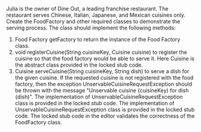 Julia is the owner of Dine Out, a leading franchise restaurant. The restaurant serves Chinese, Italian, Japanese, and Mexican cuisines only. Create the FoodFactory and other required classes to demonstrate the serving process. The class should implement the following methods: 
1. Food Factory getFactory to return the instance of the Food Factory class. 
2. void registerCuisine(String cuisineKey, Cuisine cuisine) to register the cuisine so that the food factory would be able to serve it. Here Cuisine is the abstract class provided in the locked stub code. 
3. Cuisine serveCuisine(String cuisineKey, String dish) to serve a dish for the given cuisine. If the requested cuisine is not registered with the food factory, then the exception UnservableCuisineRequestException should be thrown with the message "Unservable cuisine {cuisineKey) for dish {dish)". The implementation of UnservableCuisineRequestException class is provided in the locked stub code. 
The implementation of UnservableCuisineRequestException class is provided in the locked stub code. The locked stub code in the editor validates the correctness of the FoodFactory class.
